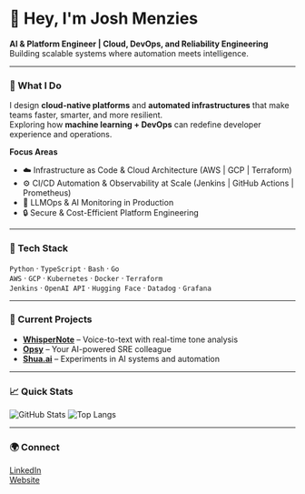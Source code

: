 # 👋 Hey, I'm Josh Menzies  
**AI & Platform Engineer | Cloud, DevOps, and Reliability Engineering**  
Building scalable systems where automation meets intelligence.

---

### 🧠 What I Do  
I design **cloud-native platforms** and **automated infrastructures** that make teams faster, smarter, and more resilient.  
Exploring how **machine learning + DevOps** can redefine developer experience and operations.

**Focus Areas**
- ☁️ Infrastructure as Code & Cloud Architecture (AWS | GCP | Terraform)
- ⚙️ CI/CD Automation & Observability at Scale (Jenkins | GitHub Actions | Prometheus)
- 🧩 LLMOps & AI Monitoring in Production
- 🔒 Secure & Cost-Efficient Platform Engineering

---

### 🧰 Tech Stack
`Python` · `TypeScript` · `Bash` · `Go`  
`AWS` · `GCP` · `Kubernetes` · `Docker` · `Terraform`  
`Jenkins` · `OpenAI API` · `Hugging Face` · `Datadog` · `Grafana`

---

### 🚀 Current Projects
- **[WhisperNote](#)** – Voice-to-text with real-time tone analysis  
- **[Opsy](#)** – Your AI-powered SRE colleague  
- **[Shua.ai](https://shua-ai.vercel.app/)** – Experiments in AI systems and automation

---

### 📈 Quick Stats
![GitHub Stats](https://github-readme-stats.vercel.app/api?username=jmenzies722&show_icons=true&theme=radical&hide_border=true)
![Top Langs](https://github-readme-stats.vercel.app/api/top-langs/?username=jmenzies722&layout=compact&theme=radical&hide_border=true)

---

### 🌍 Connect
[LinkedIn](https://www.linkedin.com/in/josh-m123456)  
[Website](https://shua-ai.vercel.app)  
